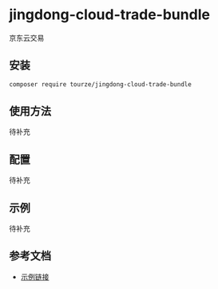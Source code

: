 # jingdong-cloud-trade-bundle

京东云交易

## 安装

```bash
composer require tourze/jingdong-cloud-trade-bundle
```

## 使用方法

待补充

## 配置

待补充

## 示例

待补充

## 参考文档

- [示例链接](https://example.com)
